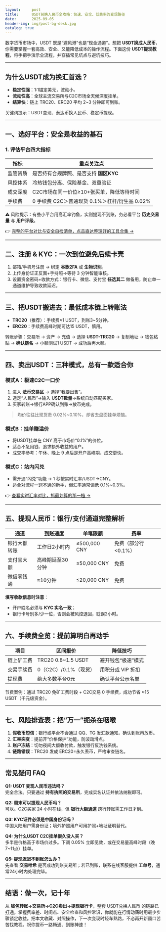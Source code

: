 ```yaml
---
layout:     post
title:      USDT兑换人民币全攻略：快速、安全、低费率的变现路径
date:       2025-09-05
header-img: img/post-bg-desk.jpg
catalog: true
---
```


数字货币市场中，USDT 既是“避风港”也是“现金通道”。想把 **USDT换成人民币**，你需要掌握一套高效、安全、又能降低成本的操作流程。下面这份 **USDT提现教程**，将手把手演示全流程，并穿插常见坑点与避坑技巧。

---

## 为什么USDT成为换汇首选？

- **稳定性强**：1:1锚定美元，波动小。  
- **流动性高**：全球主流交易所与C2C市场全天候深度挂单。  
- **结算快**：链上 TRC20、ERC20 平均 2~3 分钟即可到账。

关键词提示：USDT变现、泰达币换人民币、稳定币提现。

---

## 一、选好平台：安全是收益的基石  

### 1. 评估平台四大指标  
| 指标 | 重点关注点  
|---|---  
| 监管资质 | 是否持有合规牌照、是否支持 **国区KYC** |  
| 风控体系 | 冷热钱包分离、保险基金、双重验证 |  
| 成交深度 | C2C市场在同一价位≥10+张买单，降低等待时间 |  
| 手续费 | 0 手续费 C2C＞普通现货 0.1%＞杠杆/衍生品 0.02% |  

⚠️ 风险提示：有些小平台用高汇率钓鱼，实则提现不到账，务必看平台 **历史交易量** 与 **用户评级**。

👉 [完整的平台对比与安全自检清单，点击直达整理好的工具合集 →](https://okxdog.com/)

---

## 二、注册 & KYC：一次到位避免后续卡壳  

1. 邮箱/手机号注册 → 绑定 **谷歌2FA** 或 **生物识别**。  
2. 上传身份证正反面+手持照→等待 3 分钟智能审核。  
3. 设置资金密码+收款方式：银行卡、微信、支付宝 **任选其二** 做备用，防止单一通道维护导致收款延迟。  

---

## 三、把USDT搬进去：最低成本链上转账法  

- **TRC20**（推荐）：手续费≈1 USDT，到账3~5分钟。  
- **ERC20**：手续费高峰时期可达15 USDT，慎用。  

转账步骤：交易所 → 资产 → 充值 → 选择 **USDT-TRC20** → 复制地址 → 钱包粘贴 → **确认链名** → 小额测试1 USDT → 成功后再大额。

---

## 四、卖出USDT：三种模式，总有一款适合你  

### 模式A：极速C2C一口价  
1. 进入 **法币交易区** → 选择“我要出售”。  
2. 选定“人民币”→输入 **USDT数量**→系统自动匹配买家。  
3. 买家转账→银行APP确认到账→放币完成。  

> 均价往往比现货贵 0.02%~0.10%，却省去盘面挂单烦恼。  

### 模式B：挂单赚溢价  
- 将USDT挂单在 CNY 高于市场价“0.1%”的价位。  
- 适合不急用钱、追求额外收益的用户。  
- 成交率参考：午休、晚上 9 点后是开户高峰期，成交更快。  

### 模式C：站内闪兑  
- 需开通“闪兑”功能 → 1 秒按实时汇率/USDT→CNY。  
- 适合对流程一窍不通的新手，但汇率通常偏低 0.1%~0.3%。  

👉 [查看实时汇率对比，抓最划算的那一档 →](https://okxdog.com/)

---

## 五、提现人民币：银行/支付通道完整解析

| 通道 | 到账速度 | 单笔限额 | 费率 |
|---|---|---|---|
| 银行大额转账 | 工作日2小时内 | ≤500,000 CNY | 免费（部分行<0.1%） |
| 支付宝大额 | 高峰期延至30分钟 | ≤50,000 CNY | 免费 |
| 微信零钱通 | ≈10分钟 | ≤20,000 CNY | 免费 |

**填写收款信息时注意**：  
- 开户姓名必须与 **KYC 实名一致**；  
- 银行卡号别多/少一位，否则会被风控退回，耽误2小时。

---

## 六、手续费全览：提前算明白再动手

| 项目 | 区间报价 | 降低技巧 |
|---|---|---|
| 链上矿工费 | TRC20 0.8~1.5 USDT | 避开钱包“极速”模式 |
| 交易手续费 | 0（C2C）/0.1%（现货） | 用积分或 VIP 折扣 |
| 提现费 | 绝大多数平台0元 | 确认平台公示名单 |

节费案例：通过 TRC20 免矿工费时段 + C2C交易 0 手续费，成功节省 ≈15 USDT（千元级资金）。

---

## 七、风险排查表：把“万一”扼杀在咽喉

1. **假收币短信**：银行或平台不会通过 QQ、TG 发汇款通知。确认到账再放币。  
2. **汇率突变**：提前开“价格保护”功能，防波动滑点。  
3. **账户冻结**：切勿夜间大额收付款，触发银行反洗钱系统。  
4. **链路错误**：TRC20 发成 ERC20=永久丢币，严格审查链名。  

---

## 常见疑问 FAQ

**Q1: USDT 变现人民币违法吗？**  
完全合法。只要通过 **持有执照的交易所**，完成实名认证并依法纳税即可。

**Q2: 周末可以提现人民币吗？**  
可以。C2C买家 24 小时在线，但 **银行大额通道** 跨行转账需工作日才到。

**Q3: KYC证件必须是中国身份证吗？**  
中国大陆用户需身份证；境外护照用户可用护照+地址证明替代。

**Q4: 为什么USDT C2C挂单很久没人买？**  
多半是价格高于市场价过多。下调 0.05% 立即见效，或在交易量高峰时段（晚7~11点）挂单。

**Q5: 提现迟迟不到账怎么办？**  
先查看 **交易哈希** 是否成功到账交易所；若已到账，联系在线客服提供 **工单号**，通常24小时内处理完毕。

---

## 结语：做一次，记十年

从 **钱包转账→交易所→C2C卖出→提现银行卡**，整套 USDT兑换人民币 的链路已打通。掌握费率差、时间点、安全检查和风控常识，你就能在行情动荡时用最少步骤锁定收益。把本文收藏、对照操作，下一次变现时轻车熟路，不必再开新窗口苦苦找教程。祝你提币一路畅通、到账神速！